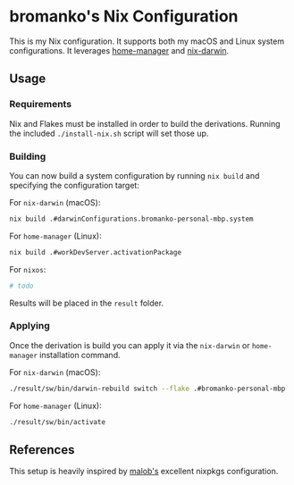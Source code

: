 # bromanko's Nix Configuration

This is my Nix configuration. It supports both my macOS and Linux system configurations.
It leverages [home-manager](https://rycee.gitlab.io/home-manager/) and
[nix-darwin](https://daiderd.com/nix-darwin/manual/index.html).

## Usage

### Requirements

Nix and Flakes must be installed in order to build the derivations. Running the included `./install-nix.sh` script
will set those up.

### Building

You can now build a system configuration by running `nix build` and specifying the configuration target:

For `nix-darwin` (macOS):

```sh
nix build .#darwinConfigurations.bromanko-personal-mbp.system
```

For `home-manager` (Linux):

```sh
nix build .#workDevServer.activationPackage
```

For `nixos`:

```sh
# todo
```

Results will be placed in the `result` folder.

### Applying

Once the derivation is build you can apply it via the `nix-darwin` or `home-manager` installation command.

For `nix-darwin` (macOS):

```sh
./result/sw/bin/darwin-rebuild switch --flake .#bromanko-personal-mbp
```

For `home-manager` (Linux):

```sh
./result/sw/bin/activate
```

## References

This setup is heavily inspired by [malob's](https://github.com/malob/nixpkgs) excellent nixpkgs configuration.
